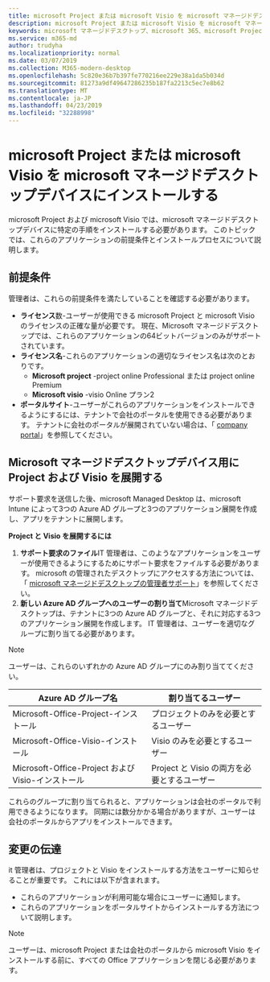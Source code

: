 ```yaml
---
title: microsoft Project または microsoft Visio を microsoft マネージドデスクトップデバイスにインストールする
description: microsoft Project または microsoft Visio を microsoft マネージドデスクトップデバイスにインストールするための情報
keywords: microsoft マネージドデスクトップ、microsoft 365、microsoft Project、microsoft Visio
ms.service: m365-md
author: trudyha
ms.localizationpriority: normal
ms.date: 03/07/2019
ms.collection: M365-modern-desktop
ms.openlocfilehash: 5c820e36b7b397fe770216ee229e38a1da5b034d
ms.sourcegitcommit: 81273a9df49647286235b187fa2213c5ec7e8b62
ms.translationtype: MT
ms.contentlocale: ja-JP
ms.lasthandoff: 04/23/2019
ms.locfileid: "32288998"
---
```

# <a name="install-microsoft-project-or-microsoft-visio-on-microsoft-managed-desktop-devices"></a>microsoft Project または microsoft Visio を microsoft マネージドデスクトップデバイスにインストールする

microsoft Project および microsoft Visio では、microsoft マネージドデスクトップデバイスに特定の手順をインストールする必要があります。 このトピックでは、これらのアプリケーションの前提条件とインストールプロセスについて説明します。

## <a name="prerequisites"></a>前提条件

管理者は、これらの前提条件を満たしていることを確認する必要があります。
- **ライセンス**数-ユーザーが使用できる microsoft Project と microsoft Visio のライセンスの正確な量が必要です。 現在、Microsoft マネージドデスクトップでは、これらのアプリケーションの64ビットバージョンのみがサポートされています。 
- **ライセンス名**-これらのアプリケーションの適切なライセンス名は次のとおりです。
    - **Microsoft project** -project online Professional または project online Premium
    - **Microsoft visio** -visio Online プラン2
- **ポータルサイト**-ユーザーがこれらのアプリケーションをインストールできるようにするには、テナントで会社のポータルを使用できる必要があります。 テナントに会社のポータルが展開されていない場合は、「 [company portal](company-portal.md)」を参照してください。

## <a name="deploy-project-and-visio-for-microsoft-managed-desktop-devices"></a>Microsoft マネージドデスクトップデバイス用に Project および Visio を展開する
サポート要求を送信した後、microsoft Managed Desktop は、microsoft Intune によって3つの Azure AD グループと3つのアプリケーション展開を作成し、アプリをテナントに展開します。  

**Project と Visio を展開するには**
1. **サポート要求のファイル**IT 管理者は、このようなアプリケーションをユーザーが使用できるようにするためにサポート要求をファイルする必要があります。 microsoft の管理されたデスクトップにアクセスする方法については、「 [microsoft マネージドデスクトップの管理者サポート](../working-with-managed-desktop/admin-support.md)」を参照してください。
2. **新しい Azure AD グループへのユーザーの割り当て**Microsoft マネージドデスクトップは、テナントに3つの Azure AD グループと、それに対応する3つのアプリケーション展開を作成します。 IT 管理者は、ユーザーを適切なグループに割り当てる必要があります。

>[!NOTE]
>ユーザーは、これらのいずれかの Azure AD グループにのみ割り当ててください。 

Azure AD グループ名 | 割り当てるユーザー   
 --- | ---
Microsoft-Office-Project-インストール | プロジェクトのみを必要とするユーザー
Microsoft-Office-Visio-インストール | Visio のみを必要とするユーザー
Microsoft-Office-Project および Visio-インストール | Project と Visio の両方を必要とするユーザー

これらのグループに割り当てられると、アプリケーションは会社のポータルで利用できるようになります。 同期には数分かかる場合がありますが、ユーザーは会社のポータルからアプリをインストールできます。 

## <a name="communicate-changes"></a>変更の伝達
it 管理者は、プロジェクトと Visio をインストールする方法をユーザーに知らせることが重要です。 これには以下が含まれます。 
- これらのアプリケーションが利用可能な場合にユーザーに通知します。 
- これらのアプリケーションをポータルサイトからインストールする方法について説明します。

>[!NOTE]
>ユーザーは、microsoft Project または会社のポータルから microsoft Visio をインストールする前に、すべての Office アプリケーションを閉じる必要があります。 
